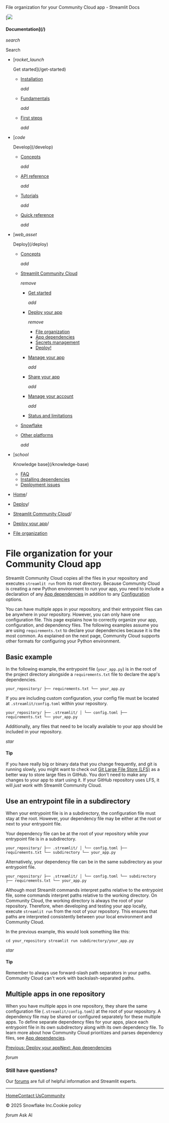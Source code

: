 ﻿File organization for your Community Cloud app - Streamlit Docs

[![](/logo.svg)

#### Documentation](/)

*search*

Search

* [*rocket\_launch*

  Get started](/get-started)
  + [Installation](/get-started/installation)

    *add*
  + [Fundamentals](/get-started/fundamentals)

    *add*
  + [First steps](/get-started/tutorials)

    *add*
* [*code*

  Develop](/develop)
  + [Concepts](/develop/concepts)

    *add*
  + [API reference](/develop/api-reference)

    *add*
  + [Tutorials](/develop/tutorials)

    *add*
  + [Quick reference](/develop/quick-reference)

    *add*
* [*web\_asset*

  Deploy](/deploy)
  + [Concepts](/deploy/concepts)

    *add*
  + [Streamlit Community Cloud](/deploy/streamlit-community-cloud)

    *remove*

    - [Get started](/deploy/streamlit-community-cloud/get-started)

      *add*
    - [Deploy your app](/deploy/streamlit-community-cloud/deploy-your-app)

      *remove*

      * [File organization](/deploy/streamlit-community-cloud/deploy-your-app/file-organization)
      * [App dependencies](/deploy/streamlit-community-cloud/deploy-your-app/app-dependencies)
      * [Secrets management](/deploy/streamlit-community-cloud/deploy-your-app/secrets-management)
      * [Deploy!](/deploy/streamlit-community-cloud/deploy-your-app/deploy)
    - [Manage your app](/deploy/streamlit-community-cloud/manage-your-app)

      *add*
    - [Share your app](/deploy/streamlit-community-cloud/share-your-app)

      *add*
    - [Manage your account](/deploy/streamlit-community-cloud/manage-your-account)

      *add*
    - [Status and limitations](/deploy/streamlit-community-cloud/status)
  + [Snowflake](/deploy/snowflake)
  + [Other platforms](/deploy/tutorials)

    *add*
* [*school*

  Knowledge base](/knowledge-base)
  + [FAQ](/knowledge-base/using-streamlit)
  + [Installing dependencies](/knowledge-base/dependencies)
  + [Deployment issues](/knowledge-base/deploy)

* [Home](/)/
* [Deploy](/deploy)/
* [Streamlit Community Cloud](/deploy/streamlit-community-cloud)/
* [Deploy your app](/deploy/streamlit-community-cloud/deploy-your-app)/
* [File organization](/deploy/streamlit-community-cloud/deploy-your-app/file-organization)

File organization for your Community Cloud app
==============================================

Streamlit Community Cloud copies all the files in your repository and executes `streamlit run` from its root directory. Because Community Cloud is creating a new Python environment to run your app, you need to include a declaration of any [App dependencies](/deploy/streamlit-community-cloud/deploy-your-app/app-dependencies) in addition to any [Configuration](/develop/concepts/configuration) options.

You can have multiple apps in your repository, and their entrypoint files can be anywhere in your repository. However, you can only have one configuration file. This page explains how to correctly organize your app, configuration, and dependency files. The following examples assume you are using `requirements.txt` to declare your dependencies because it is the most common. As explained on the next page, Community Cloud supports other formats for configuring your Python environment.

Basic example
-------------

In the following example, the entrypoint file (`your_app.py`) is in the root of the project directory alongside a `requirements.txt` file to declare the app's dependencies.

`your_repository/
├── requirements.txt
└── your_app.py`

If you are including custom configuration, your config file must be located at `.streamlit/config.toml` within your repository.

`your_repository/
├── .streamlit/
│ └── config.toml
├── requirements.txt
└── your_app.py`

Additionally, any files that need to be locally available to your app should be included in your repository.

*star*

#### Tip

If you have really big or binary data that you change frequently, and git is running slowly, you might want to check out [Git Large File Store (LFS)](https://git-lfs.github.com/) as a better way to store large files in GitHub. You don't need to make any changes to your app to start using it. If your GitHub repository uses LFS, it will *just work* with Streamlit Community Cloud.

Use an entrypoint file in a subdirectory
----------------------------------------

When your entrypoint file is in a subdirectory, the configuration file must stay at the root. However, your dependency file may be either at the root or next to your entrypoint file.

Your dependency file can be at the root of your repository while your entrypoint file is in a subdirectory.

`your_repository/
├── .streamlit/
│ └── config.toml
├── requirements.txt
└── subdirectory
└── your_app.py`

Alternatively, your dependency file can be in the same subdirectory as your entrypoint file.

`your_repository/
├── .streamlit/
│ └── config.toml
└── subdirectory
├── requirements.txt
└── your_app.py`

Although most Streamlit commands interpret paths relative to the entrypoint file, some commands interpret paths relative to the working directory. On Community Cloud, the working directory is always the root of your repository. Therefore, when developing and testing your app locally, execute `streamlit run` from the root of your repository. This ensures that paths are interpreted consistently between your local environment and Community Cloud.

In the previous example, this would look something like this:

`cd your_repository
streamlit run subdirectory/your_app.py`

*star*

#### Tip

Remember to always use forward-slash path separators in your paths. Community Cloud can't work with backslash-separated paths.

Multiple apps in one repository
-------------------------------

When you have multiple apps in one repository, they share the same configuration file (`.streamlit/config.toml`) at the root of your repository. A dependency file may be shared or configured separately for these multiple apps. To define separate dependency files for your apps, place each entrypoint file in its own subdirectory along with its own dependency file. To learn more about how Community Cloud prioritizes and parses dependency files, see [App dependencies](/deploy/streamlit-community-cloud/deploy-your-app/app-dependencies).

[Previous: Deploy your app](/deploy/streamlit-community-cloud/deploy-your-app)[Next: App dependencies](/deploy/streamlit-community-cloud/deploy-your-app/app-dependencies)

*forum*

### Still have questions?

Our [forums](https://discuss.streamlit.io) are full of helpful information and Streamlit experts.

---

[Home](/)[Contact Us](mailto:hello@streamlit.io?subject=Contact%20from%20documentation%20)[Community](https://discuss.streamlit.io)

© 2025 Snowflake Inc.Cookie policy

*forum* Ask AI
